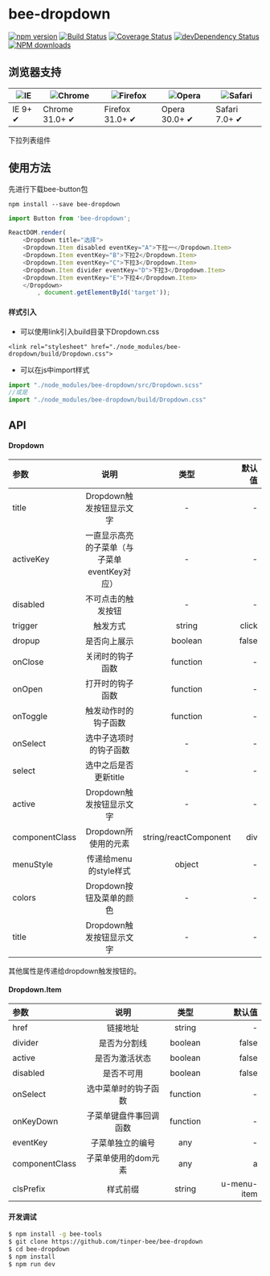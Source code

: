 # bee-dropdown

[![npm version](https://img.shields.io/npm/v/bee-dropdown.svg)](https://www.npmjs.com/package/bee-dropdown)
[![Build Status](https://img.shields.io/travis/tinper-bee/bee-dropdown/master.svg)](https://travis-ci.org/tinper-bee/bee-dropdown)
[![Coverage Status](https://coveralls.io/repos/github/tinper-bee/bee-dropdown/badge.svg?branch=master)](https://coveralls.io/github/tinper-bee/bee-dropdown?branch=master)
[![devDependency Status](https://img.shields.io/david/dev/tinper-bee/bee-dropdown.svg)](https://david-dm.org/tinper-bee/bee-dropdown#info=devDependencies)
[![NPM downloads](http://img.shields.io/npm/dm/bee-dropdown.svg?style=flat)](https://npmjs.org/package/bee-dropdown)


## 浏览器支持

|![IE](https://raw.github.com/alrra/browser-logos/master/internet-explorer/internet-explorer_48x48.png) | ![Chrome](https://raw.github.com/alrra/browser-logos/master/chrome/chrome_48x48.png) | ![Firefox](https://raw.github.com/alrra/browser-logos/master/firefox/firefox_48x48.png) | ![Opera](https://raw.github.com/alrra/browser-logos/master/opera/opera_48x48.png) | ![Safari](https://raw.github.com/alrra/browser-logos/master/safari/safari_48x48.png)|
| --- | --- | --- | --- | --- |
| IE 9+ ✔ | Chrome 31.0+ ✔ | Firefox 31.0+ ✔ | Opera 30.0+ ✔ | Safari 7.0+ ✔ |


下拉列表组件

## 使用方法

先进行下载bee-button包
```
npm install --save bee-dropdown
```

```js
import Button from 'bee-dropdown';

ReactDOM.render(
    <Dropdown title="选择">
    <Dropdown.Item disabled eventKey="A">下拉一</Dropdown.Item>
    <Dropdown.Item eventKey="B">下拉2</Dropdown.Item>
    <Dropdown.Item eventKey="C">下拉3</Dropdown.Item>
    <Dropdown.Item divider eventKey="D">下拉3</Dropdown.Item>
    <Dropdown.Item eventKey="E">下拉4</Dropdown.Item>
    </Dropdown>
        , document.getElementById('target'));


```

#### 样式引入
- 可以使用link引入build目录下Dropdown.css
```
<link rel="stylesheet" href="./node_modules/bee-dropdown/build/Dropdown.css">
```
- 可以在js中import样式
```js
import "./node_modules/bee-dropdown/src/Dropdown.scss"
//或是
import "./node_modules/bee-dropdown/build/Dropdown.css"
```

## API

#### Dropdown

|参数|说明|类型|默认值|
|:--|:---:|:--:|---:|
|title|Dropdown触发按钮显示文字|-|-|
|activeKey|一直显示高亮的子菜单（与子菜单eventKey对应）|-|-|
|disabled|不可点击的触发按钮|-|-|
|trigger|触发方式|string|click|
|dropup|是否向上展示|boolean|false|
|onClose|关闭时的钩子函数|function|-|
|onOpen|打开时的钩子函数|function|-|
|onToggle|触发动作时的钩子函数|function|-|
|onSelect|选中子选项时的钩子函数|-|-|
|select|选中之后是否更新title|-|-|
|active|Dropdown触发按钮显示文字|-|-|
|componentClass|Dropdown所使用的元素|string/reactComponent|div|
|menuStyle|传递给menu的style样式|object|-|
|colors|Dropdown按钮及菜单的颜色|-|-|
|title|Dropdown触发按钮显示文字|-|-|

其他属性是传递给dropdown触发按钮的。

#### Dropdown.Item

|参数|说明|类型|默认值|
|:--|:---:|:--:|---:|
|href|链接地址|string|-|
|divider|是否为分割线|boolean|false|
|active|是否为激活状态|boolean|false|
|disabled|是否不可用|boolean|false|
|onSelect|选中菜单时的钩子函数|function|-|
|onKeyDown|子菜单键盘件事回调函数|function|-|
|eventKey|子菜单独立的编号|any|-|
|componentClass|子菜单使用的dom元素|any|a|
|clsPrefix|样式前缀|string|u-menu-item|


#### 开发调试

```sh
$ npm install -g bee-tools
$ git clone https://github.com/tinper-bee/bee-dropdown
$ cd bee-dropdown
$ npm install
$ npm run dev
```
